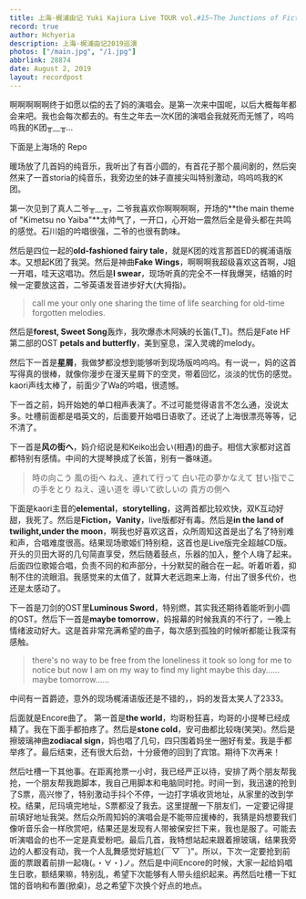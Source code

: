 ```yaml
---
title: 上海·梶浦由记 Yuki Kajiura Live TOUR vol.#15~The Junctions of Fiction 2019~
record: true
author: Hchyeria
description: 上海·梶浦由记2019巡演
photos: ["/main.jpg", "/1.jpg"]
abbrlink: 28874
date: August 2, 2019
layout: recordpost
---
```


啊啊啊啊啊终于如愿以偿的去了妈的演唱会。是第一次来中国呢，以后大概每年都会来吧。我也会每次都去的。有生之年去一次K团的演唱会我就死而无憾了，呜呜呜我的K团╥﹏╥...

下面是上海场的 Repo

暖场放了几首妈的纯音乐，我听出了有首小圆的，有首花子那个晨间剧的，然后突然来了一首storia的纯音乐，我旁边坐的妹子直接尖叫特别激动，呜呜呜我的K团。

第一次见到了真人二爷╥﹏╥，二爷我喜欢你啊啊啊啊，开场的**the main theme of "Kimetsu no Yaiba"**太帅气了，一开口，心开始一震然后全是骨头都在共鸣的感觉。石川姐的吟唱很强，二爷的也很有韵味。

然后是四位一起的**old-fashioned fairy tale**，就是K团的戏言那首ED的梶浦语版本。又想起K团了我哭。然后是神曲**Fake Wings**，啊啊啊我超级喜欢这首啊，J姐一开唱，哇天这唱功。然后是**I swear**，现场听真的完全不一样我爆哭，结婚的时候一定要放这首，二爷英语发音进步好大(大拇指)。

> call me your only one
> sharing the time of life
> searching for old-time forgotten melodies.

然后是**forest, Sweet Song**轰炸，我吹爆赤木阿姨的长笛(T_T)。然后是Fate HF第二部的OST **petals and butterfly**，美到窒息，深入灵魂的melody。

然后下一首是**星屑**，我做梦都没想到能够听到现场版呜呜呜。有一说一，妈的这首写得真的很棒，就像你漫步在漫天星屑下的空灵，带着回忆，淡淡的忧伤的感觉。kaori声线太棒了，前面少了Wa的吟唱，很遗憾。

下一首之前，妈开始她的单口相声表演了。不过可能觉得语言不怎么通，没说太多。吐槽前面都是唱英文的，后面要开始唱日语歌了。还说了上海很漂亮等等，记不清了。

下一首是**风の街へ**，妈介绍说是和Keiko出会い(相遇)的曲子。相信大家都对这首都特别有感情。中间的大提琴换成了长笛，别有一番味道。

>時の向こう 風の街へ ねえ、連れて行って
>白い花の夢かなえて
>甘い指でこの手をとり ねえ、遠い道を
>導いて欲しいの 貴方の側へ

下面是kaori主音的**elemental**，**storytelling**，这两首都比较欢快，双K互动好甜，我死了。然后是**Fiction，Vanity**，live版都好有毒。然后是**in the land of twilight,under the moon**，啊我也好喜欢这首，众所周知这首是出了名了特别难和声，合唱难度很高。结果现场歌姬们特别稳，这首也是Live版完全超越CD版。开头的贝田大哥的几句简直享受，然后随着鼓点，乐器的加入，整个人嗨了起来。后面四位歌姬合唱，负责不同的和声部分，十分默契的融合在一起。听着听着，抑制不住的流眼泪。我感觉来的太值了，就算大老远跑来上海，付出了很多代价，也还是太感动了。

下一首是刀剑的OST里**Luminous Sword**，特别燃，其实我还期待着能听到小圆的OST。然后下一首是**maybe tomorrow**，妈报幕的时候我真的不行了，一晚上情绪波动好大。这是首非常充满希望的曲子，每次感到孤独的时候听都能让我深有感触。

>there's no way to be free from the loneliness
>it took so long for me to notice
>but now I am on my way to find my light
>maybe this day……
>maybe tomorrow……

中间有一首爵迹，意外的现场梶浦语版还是不错的，，妈的发音太笑人了2333。

后面就是Encore曲了。
第一首是**the world**，均哥粉狂喜，均哥的小提琴已经成精了。我在下面手都拍疼了。然后是**stone cold**，安可曲都比较嗨(笑哭)。然后是擦玻璃神曲**zodiacal sign**，妈也唱了几句，四只围着妈坐一圈好有爱。我是手都举疼了。最后结束，还有很大后劲，十分疲倦的回到了宾馆。期待下次再来！

然后吐槽一下其他事。在距离抢票一小时，我已经严正以待，安排了两个朋友帮我抢，一个朋友帮我跑脚本，我自己用脚本和电脑同时抢。时间一到，我迅速的抢到了S票，高兴惨了，特别激动手抖个不停，一边打字填收货地址，从家里的改到学校。结果，尼玛填完地址，S票都没了我去。这里提醒一下朋友们，一定要记得提前填好地址我哭。然后众所周知妈的演唱会是不能带应援棒的，我猜是妈想要我们像听音乐会一样欣赏吧，结果还是发现有人带被保安拦下来，我也是服了。可能去听演唱会的也不一定是真爱粉吧。最后几首，我特想站起来跟着擦玻璃，结果我旁边的人都没有动，我一个人乱舞感觉好尴尬(￣▽￣)"。所以，下次一定要抢到前面的票跟着前排一起嗨(。・∀・)ノ。然后是中间Encore的时候，大家一起给妈唱生日歌，额结果嘛，特别乱，希望下次能够有人带头组织起来。再然后吐槽一下虹馆的音响和布置(掀桌)，总之希望下次换个好点的地点。